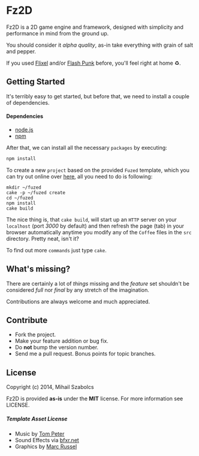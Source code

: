 Fz2D
====
Fz2D is a 2D game engine and framework, designed with simplicity and
performance in mind from the ground up.

You should consider it *alpha quality*, as-in take everything with grain of salt
and pepper.

If you used [Flixel](http://flixel.org) and/or [Flash Punk](http://useflashpunk.net/) before, 
you'll feel right at home :recycle:.

Getting Started
---------------
It's terribly easy to get started, but before that, we need to install a couple 
of dependencies.

#### Dependencies
* [node.js](http://nodejs.org)
* [npm](http://npmjs.org)

After that, we can install all the necessary `packages` by executing:

```bash
npm install
```

To create a new `project` based on the provided `Fuzed` template, which you
can try out online over [here](http://szabster.net/fz2d), all you need to do is following:

```
mkdir ~/fuzed
cake -p ~/fuzed create
cd ~/fuzed
npm install
cake build
```

The nice thing is, that `cake build`, will start up an `HTTP` server on your
`localhost` (port _3000_ by default) and then refresh the page (tab) in your
browser automatically anytime you modify any of the `Coffee` files in the `src`
directory. Pretty neat, isn't it?

To find out more `commands` just type `cake`.

What's missing?
---------------
There are certainly a lot of *things* missing and the _feature_ set shouldn't
be considered _full_ nor _final_ by any stretch of the imagination.

Contributions are always welcome and much appreciated.

Contribute
----------
* Fork the project.
* Make your feature addition or bug fix.
* Do **not** bump the version number.
* Send me a pull request. Bonus points for topic branches.

License
-------
Copyright (c) 2014, Mihail Szabolcs

Fz2D is provided **as-is** under the **MIT** license. 
For more information see LICENSE.

##### Template Asset License
* Music by [Tom Peter](http://opengameart.org/content/winter-feeling)
* Sound Effects via [bfxr.net](http://www.bfxr.net/)
* Graphics by [Marc Russel](http://spicypixel.net)
